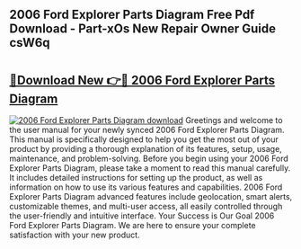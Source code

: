 ## 2006 Ford Explorer Parts Diagram Free Pdf Download - Part-xOs New Repair Owner Guide csW6q

# <h2><a href="http://dfkl71.blite.top/?on=2006+Ford+Explorer+Parts+Diagram">🔗Download New 👉🔴 2006 Ford Explorer Parts Diagram</a></h2>

[![2006 Ford Explorer Parts Diagram download](https://i.imgur.com/lujVjoI.png)](http://dfkl71.blite.top/?on=2006+Ford+Explorer+Parts+Diagram)
Greetings and welcome to the user manual for your newly synced 2006 Ford Explorer Parts Diagram. This manual is specifically designed to help you get the most out of your product by providing a thorough explanation of its features, setup, usage, maintenance, and problem-solving. Before you begin using your 2006 Ford Explorer Parts Diagram, please take a moment to read this manual carefully. It includes detailed instructions for setting up the product, as well as information on how to use its various features and capabilities. 2006 Ford Explorer Parts Diagram advanced features include geolocation, smart alerts, customizable themes, and multi-user access, all easily controlled through the user-friendly and intuitive interface. Your Success is Our Goal 2006 Ford Explorer Parts Diagram. We are here to ensure your complete satisfaction with your new product.
